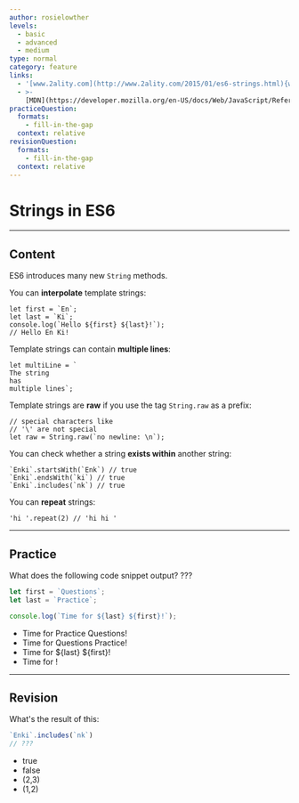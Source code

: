 ```yaml
---
author: rosielowther
levels:
  - basic
  - advanced
  - medium
type: normal
category: feature
links:
  - '[www.2ality.com](http://www.2ality.com/2015/01/es6-strings.html){website}'
  - >-
    [MDN](https://developer.mozilla.org/en-US/docs/Web/JavaScript/Reference/Global_Objects/String){website}
practiceQuestion:
  formats:
    - fill-in-the-gap
  context: relative
revisionQuestion:
  formats:
    - fill-in-the-gap
  context: relative
---
```


# Strings in ES6


---

## Content

ES6 introduces many new `String` methods.

You can **interpolate** template strings:

    let first = `En`;
    let last = `Ki`;
    console.log(`Hello ${first} ${last}!`); 
    // Hello En Ki!

Template strings can contain **multiple lines**:

    let multiLine = `
    The string
    has
    multiple lines`;

Template strings are **raw** if you use the tag `String.raw` as a prefix:

    // special characters like 
    // '\' are not special
    let raw = String.raw(`no newline: \n`); 

You can check whether a string **exists within** another string:

    `Enki`.startsWith(`Enk`) // true
    `Enki`.endsWith(`ki`) // true
    `Enki`.includes(`nk`) // true

You can **repeat** strings:

    'hi '.repeat(2) // 'hi hi '


---

## Practice

What does the following code snippet output? ???

```javascript
let first = `Questions`;
let last = `Practice`;

console.log(`Time for ${last} ${first}!`);
```

- Time for Practice Questions!
- Time for Questions Practice!
- Time for ${last} ${first}!
- Time for !


---

## Revision

What's the result of this:

```javascript
`Enki`.includes(`nk`)
// ???
```

- true
- false
- (2,3)
- (1,2)
 
